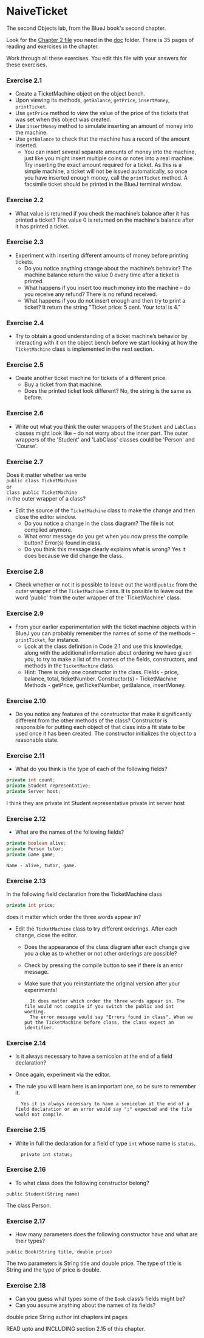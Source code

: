 # NaiveTicket

The second Objects lab, from the BlueJ book's second chapter.

Look for the [Chapter 2 file](./doc/BlueJ-objects-first-ch2.pdf) you need in the [doc](./doc) folder.
There is 35 pages of reading and exercises in the chapter.

Work through all these exercises. You edit this file with your answers for these exercises.

### Exercise 2.1
* Create a TicketMachine object on the object bench.
* Upon viewing its methods, `getBalance`, `getPrice`, `insertMoney`, `printTicket`.
* Use `getPrice` method to view the value of the price of the tickets that was set when this object was created.
* Use `insertMoney` method to simulate inserting an amount of money into the machine.
* Use `getBalance` to check that the machine has a record of the amount inserted.
	* You can insert several separate amounts of money into the machine, just like you might insert multiple coins or notes into a real machine. Try inserting the exact amount required for a ticket. As this is a simple machine, a ticket will not be issued automatically, so once you have inserted enough money, call the `printTicket` method. A facsimile ticket should be printed in the BlueJ terminal window.

### Exercise 2.2
* What value is returned if you check the machine’s balance after it has printed a ticket?
 		The value 0 is returned on the machine's balance after it has printed a ticket.

### Exercise 2.3
* Experiment with inserting different amounts of money before printing tickets.
	* Do you notice anything strange about the machine’s behavior?
			The machine balance return the value 0 every time after a ticket is printed.
	* What happens if you insert too much money into the machine – do you receive any refund?
			There is no refund received.
	* What happens if you do not insert enough and then try to print a ticket?
			It return the string "Ticket price: 5 cent. Your total is 4."

### Exercise 2.4
* Try to obtain a good understanding of a ticket machine’s behavior by interacting with it on the object bench before we start looking at how the `TicketMachine` class is implemented in the next section.

### Exercise 2.5
* Create another ticket machine for tickets of a different price.
	* Buy a ticket from that machine.
	* Does the printed ticket look different?
			No, the string is the same as before.

### Exercise 2.6
* Write out what you think the outer wrappers of the `Student` and `LabClass` classes might look like – do not worry about the inner part.
		The outer wrappers of the 'Student' and 'LabClass' classes could be  'Person' and 'Course'.

### Exercise 2.7
Does it matter whether we write<br>
`public class TicketMachine`<br>
or<br>
`class public TicketMachine`<br>
in the outer wrapper of a class?

* Edit the source of the `TicketMachine` class to make the change and then close the editor window.
	* Do you notice a change in the class diagram?
			The file is not complied anymore.
	* What error message do you get when you now press the compile button?
			Error(s) found in class.
	* Do you think this message clearly explains what is wrong?
			Yes it does because we did change the class.

### Exercise 2.8
* Check whether or not it is possible to leave out the word `public` from the outer wrapper of the `TicketMachine` class.
		It is possible to leave out the word 'public' from the outer wrapper of the 'TicketMachine' class.

### Exercise 2.9
* From your earlier experimentation with the ticket machine objects within BlueJ you can probably remember the names of some of the methods – `printTicket`, for instance.
	* Look at the class definition in Code 2.1 and use this knowledge, along with the additional information about ordering we have given you, to try to make a list of the names of the fields, constructors, and methods in the `TicketMachine` class.
	* Hint: There is only one constructor in the class.
			Fields - price, balance, total, ticketNumber.
			Constructor(s) - TicketMachine
			Methods - getPrice, getTicketNumber, getBalance, insertMoney.

### Exercise 2.10
* Do you notice any features of the constructor that make it significantly different from the other methods of the class?
		Constructor is responsible for putting each object of that class into a fit state to be used once it has been created. The constructor initializes the object to a reasonable state.

### Exercise 2.11
* What do you think is the type of each of the following fields?

```java
private int count;
private Student representative;
private Server host;
```
I think they are
private int Student representative
private int server host

### Exercise 2.12
* What are the names of the following fields?

```java
private boolean alive;
private Person tutor;
private Game game;
```
	Name - alive, tutor, game.

### Exercise 2.13

In the following field declaration from the TicketMachine class<br>

```java
private int price;
```
does it matter which order the three words appear in?
* Edit the `TicketMachine` class to try different orderings. After each change, close the editor.
	* Does the appearance of the class diagram after each change give you a clue as to whether or not other orderings are
possible?
	* Check by pressing the compile button to see if there is an error message.
	* Make sure that you reinstantiate the original version after your experiments!

			It does matter which order the three words appear in. The file would not compile if you switch the public and int wording.
			The error message would say "Errors found in class". When we put the TicketMachine before class, the class expect an identifier.

### Exercise 2.14
* Is it always necessary to have a semicolon at the end of a field declaration?
* Once again, experiment via the editor.
* The rule you will learn here is an important one, so be sure to remember it.

		Yes it is always necessary to have a semicolon at the end of a field declaration or an error would say ";" expected and the file would not compile.

### Exercise 2.15
* Write in full the declaration for a field of type `int` whose name is `status`.

		private int status;

### Exercise 2.16
* To what class does the following constructor belong?
```
public Student(String name)
```
The class Person.

### Exercise 2.17
* How many parameters does the following constructor have and what are their types?
```
public Book(String title, double price)
```

The two parameters is String title and double price. The type of title is String and the type of price is double.

### Exercise 2.18
* Can you guess what types some of the `Book` class’s fields might be?
* Can you assume anything about the names of its fields?

double price
String author
int chapters
int pages

READ upto and INCLUDING section 2.15 of this chapter.
